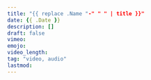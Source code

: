 ```yaml
---
title: "{{ replace .Name "-" " " | title }}"
date: {{ .Date }}
description: []
draft: false
vimeo: 
emojo: 
video_length: 
tag: "video, audio"
lastmod:
---
```


